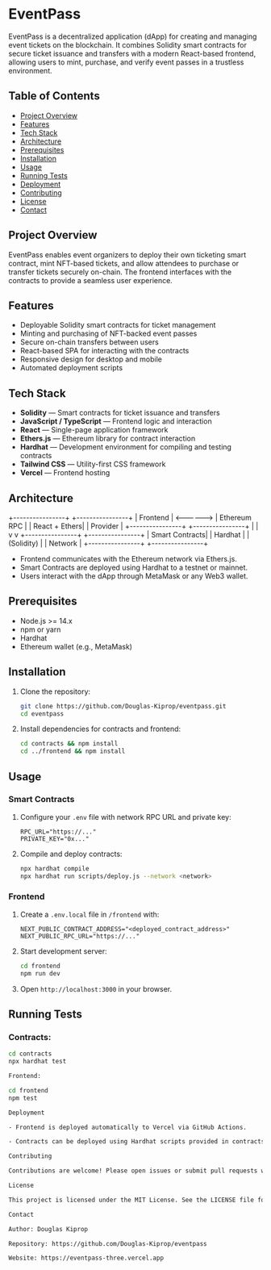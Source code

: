 # EventPass

EventPass is a decentralized application (dApp) for creating and managing event tickets on the blockchain. It combines Solidity smart contracts for secure ticket issuance and transfers with a modern React-based frontend, allowing users to mint, purchase, and verify event passes in a trustless environment.

## Table of Contents

- [Project Overview](#project-overview)
- [Features](#features)
- [Tech Stack](#tech-stack)
- [Architecture](#architecture)
- [Prerequisites](#prerequisites)
- [Installation](#installation)
- [Usage](#usage)
- [Running Tests](#running-tests)
- [Deployment](#deployment)
- [Contributing](#contributing)
- [License](#license)
- [Contact](#contact)

## Project Overview

EventPass enables event organizers to deploy their own ticketing smart contract, mint NFT-based tickets, and allow attendees to purchase or transfer tickets securely on-chain. The frontend interfaces with the contracts to provide a seamless user experience.

## Features

- Deployable Solidity smart contracts for ticket management
- Minting and purchasing of NFT-backed event passes
- Secure on-chain transfers between users
- React-based SPA for interacting with the contracts
- Responsive design for desktop and mobile
- Automated deployment scripts

## Tech Stack

- **Solidity** — Smart contracts for ticket issuance and transfers
- **JavaScript / TypeScript** — Frontend logic and interaction
- **React** — Single-page application framework
- **Ethers.js** — Ethereum library for contract interaction
- **Hardhat** — Development environment for compiling and testing contracts
- **Tailwind CSS** — Utility-first CSS framework
- **Vercel** — Frontend hosting

## Architecture


+----------------+          +----------------+
|   Frontend     | <------> |  Ethereum RPC  |
|  React + Ethers|          |  Provider      |
+----------------+          +----------------+
          |                          |
          v                          v
+----------------+          +----------------+
| Smart Contracts|          |   Hardhat      |
|  (Solidity)    |          |   Network      |
+----------------+          +----------------+


- Frontend communicates with the Ethereum network via Ethers.js.
- Smart Contracts are deployed using Hardhat to a testnet or mainnet.
- Users interact with the dApp through MetaMask or any Web3 wallet.

## Prerequisites

- Node.js >= 14.x
- npm or yarn
- Hardhat
- Ethereum wallet (e.g., MetaMask)

## Installation

1.  Clone the repository:
    ```bash
    git clone https://github.com/Douglas-Kiprop/eventpass.git
    cd eventpass
    ```

2.  Install dependencies for contracts and frontend:
    ```bash
    cd contracts && npm install
    cd ../frontend && npm install
    ```

## Usage

### Smart Contracts

1.  Configure your `.env` file with network RPC URL and private key:
    ```env
    RPC_URL="https://..."
    PRIVATE_KEY="0x..."
    ```

2.  Compile and deploy contracts:
    ```bash
    npx hardhat compile
    npx hardhat run scripts/deploy.js --network <network>
    ```

### Frontend

1.  Create a `.env.local` file in `/frontend` with:
    ```env
    NEXT_PUBLIC_CONTRACT_ADDRESS="<deployed_contract_address>"
    NEXT_PUBLIC_RPC_URL="https://..."
    ```

2.  Start development server:
    ```bash
    cd frontend
    npm run dev
    ```

3.  Open `http://localhost:3000` in your browser.

## Running Tests

### Contracts:
```bash
cd contracts
npx hardhat test

Frontend:

cd frontend
npm test

Deployment

- Frontend is deployed automatically to Vercel via GitHub Actions.

- Contracts can be deployed using Hardhat scripts provided in contracts/scripts.

Contributing

Contributions are welcome! Please open issues or submit pull requests with clear descriptions of changes and related tests.

License

This project is licensed under the MIT License. See the LICENSE file for details.

Contact

Author: Douglas Kiprop

Repository: https://github.com/Douglas-Kiprop/eventpass

Website: https://eventpass-three.vercel.app

